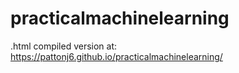 # practicalmachinelearning

.html compiled version at:  https://pattonj6.github.io/practicalmachinelearning/